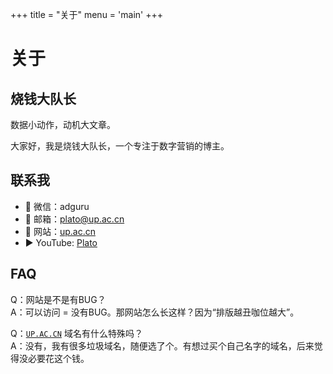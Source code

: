 +++
title = "关于"
menu = 'main'
+++

# 关于
## 烧钱大队长

数据小动作，动机大文章。

大家好，我是烧钱大队长，一个专注于数字营销的博主。

## 联系我
* 💬 微信：adguru
* 📧 邮箱：[plato@up.ac.cn](mailto:plato@up.ac.cn)
* 🔎 网站：[up.ac.cn](https://up.ac.cn)
* ▶️ YouTube: [Plato](https://www.youtube.com/c/aiads)

## FAQ
Q：网站是不是有BUG？    
A：可以访问 = 没有BUG。那网站怎么长这样？因为“排版越丑咖位越大”。

Q：[`UP.AC.CN`](/about) 域名有什么特殊吗？    
A：没有，我有很多垃圾域名，随便选了个。有想过买个自己名字的域名，后来觉得没必要花这个钱。